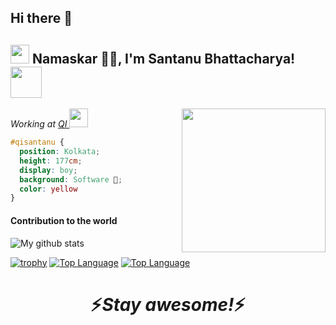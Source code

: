 ## Hi there 👋

<!--
**qisantanu/qisantanu** is a ✨ _special_ ✨ repository because its `README.md` (this file) appears on your GitHub profile.

Here are some ideas to get you started:

- 🔭 I’m currently working on ...
- 🌱 I’m currently learning ...
- 👯 I’m looking to collaborate on ...
- 🤔 I’m looking for help with ...
- 💬 Ask me about ...
- 📫 How to reach me: ...
- 😄 Pronouns: ...
- ⚡ Fun fact: ...
-->
<h2><img src="https://emojis.slackmojis.com/emojis/images/1531849430/4246/blob-sunglasses.gif?1531849430" width="30"/> Namaskar 🙏🏻, I'm Santanu Bhattacharya! <img src="https://media.giphy.com/media/12oufCB0MyZ1Go/giphy.gif" width="50"></h2>
<img align='right' src="https://media.giphy.com/media/M9gbBd9nbDrOTu1Mqx/giphy.gif" width="230">
<p><em>Working at <a href="(https://www.quantuminventions.com/)">QI
</a><img src="https://media.giphy.com/media/WUlplcMpOCEmTGBtBW/giphy.gif" width="30"> 
</em></p>

```css
#qisantanu { 
  position: Kolkata; 
  height: 177cm; 
  display: boy; 
  background: Software 🔨; 
  color: yellow 
}
```

#### Contribution to the world

![My github stats](https://github-readme-stats.vercel.app/api?username=qisantanu&show_icons=true&theme=radical) 


 [![trophy](https://github-profile-trophy.vercel.app/?username=qisantanu&theme=juicyfresh&no-frame=true&row=1&&margin-w=20&no-bg=true)](https://github-profile-trophy.vercel.app/?username=qisantanu&theme=juicyfresh&no-frame=true&row=1&&margin-w=20&no-bg=true)
 [![Top Language](https://github-readme-stats.vercel.app/api/top-langs/?username=qisantanu&hide=javascript,css,scss,html&theme=tokyonight)](https://github-readme-stats.vercel.app/api/top-langs/?username=qisantanu&hide=javascript,css,scss,html&theme=tokyonight) [![Top Language](https://github-readme-stats.vercel.app/api/top-langs/?username=santattech&hide=javascript,css,scss,html&theme=tokyonight)](https://github-readme-stats.vercel.app/api/top-langs/?username=santattech&hide=javascript,css,scss,html&theme=tokyonight)
  
<h1 align='center'>⚡️<i>Stay awesome!</i>⚡️</h1>

